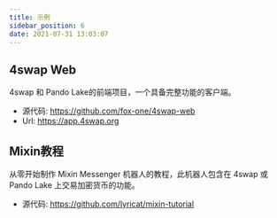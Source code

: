 ```yaml
---
title: 示例
sidebar_position: 6
date: 2021-07-31 13:03:07
---
```


## 4swap Web

4swap 和 Pando Lake的前端项目，一个具备完整功能的客户端。

- 源代码: https://github.com/fox-one/4swap-web
- Url: https://app.4swap.org


## Mixin教程

从零开始制作 Mixin Messenger 机器人的教程，此机器人包含在 4swap 或 Pando Lake 上交易加密货币的功能。

- 源代码: https://github.com/lyricat/mixin-tutorial

